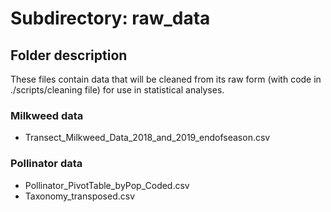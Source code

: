 # Subdirectory: raw_data

## Folder description

These files contain data that will be cleaned from its raw form (with code in ./scripts/cleaning file) for use in statistical analyses.

### Milkweed data

- Transect_Milkweed_Data_2018_and_2019_endofseason.csv


### Pollinator data

- Pollinator_PivotTable_byPop_Coded.csv
- Taxonomy_transposed.csv
